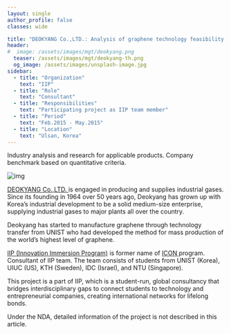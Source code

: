 ```yaml
---
layout: single
author_profile: false
classes: wide

title: "DEOKYANG Co.,LTD.: Analysis of graphene technology feasibility in the application."
header:
#  image: /assets/images/mgt/deokyang.png
  teaser: /assets/images/mgt/deokyang-th.png
  og_image: /assets/images/unsplash-image.jpg
sidebar:
  - title: "Organization"
    text: "IIP"
  - title: "Role"
    text: "Consultant"
  - title: "Responsibilities"
    text: "Participating project as IIP team member" 
  - title: "Period"
    text: "Feb.2015 - May.2015"
  - title: "Location"
    text: "Ulsan, Korea" 
---
```


Industry analysis and research for applicable products. Company benchmark based on quantitative criteria.

![img]({{"/assets/images/mgt/deokyang.png"}})

<a href="http://www.deokyang.com/eng/" class="no-uline"> DEOKYANG Co.,LTD. </a> is engaged in producing and supplies industrial gases. Since its founding in 1964 over 50 years ago, Deokyang has grown up with Korea’s industrial development to be a solid medium-size enterprise, supplying industrial gases to major plants all over the country.

Deokyang has started to manufacture graphene through technology transfer from UNIST who had developed the method for mass production of the world’s highest level of graphene.

<a href="https://www.linkedin.com/company/innovation-immersion-program/" class="no-uline">IIP (Innovation Immersion Program)</a> is former name of <a href="https://www.linkedin.com/company/international-consulting-network---icon/" class="no-uline"> ICON </a> program. 
Consultant of IIP team. The team consists of students from UNIST (Korea), UIUC (US), KTH (Sweden), IDC (Israel), and NTU (Singapore).

This project is a part of IIP, which is a student-run, global consultancy that bridges interdisciplinary gaps to connect students to technology and entrepreneurial companies, creating international networks for lifelong bonds. 

Under the NDA, detailed information of the project is not described in this article.